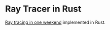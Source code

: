 # Ray Tracer in Rust
[Ray tracing in one weekend](https://raytracing.github.io/books/RayTracingInOneWeekend.html) implemented in Rust.

